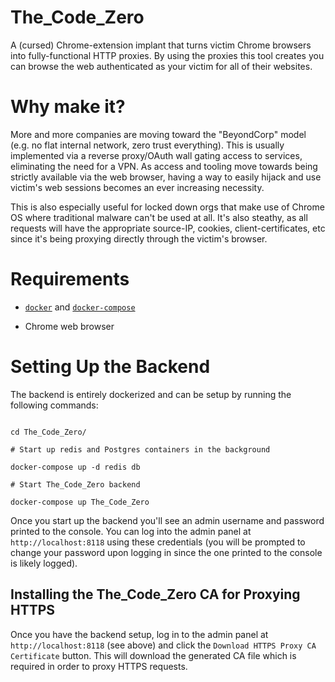 # The_Code_Zero

A (cursed) Chrome-extension implant that turns victim Chrome browsers into fully-functional HTTP proxies. By using the proxies this tool creates you can browse the web authenticated as your victim for all of their websites.

# Why make it?

More and more companies are moving toward the "BeyondCorp" model (e.g. no flat internal network, zero trust everything). This is usually implemented via a reverse proxy/OAuth wall gating access to services, eliminating the need for a VPN. As access and tooling move towards being strictly available via the web browser, having a way to easily hijack and use victim's web sessions becomes an ever increasing necessity.

This is also especially useful for locked down orgs that make use of Chrome OS where traditional malware can't be used at all. It's also steathy, as all requests will have the appropriate source-IP, cookies, client-certificates, etc since it's being proxying directly through the victim's browser.

# Requirements

* [`docker`](https://docs.docker.com/get-docker/) and [`docker-compose`](https://docs.docker.com/compose/install/)

* Chrome web browser


# Setting Up the Backend

The backend is entirely dockerized and can be setup by running the following commands:

```

cd The_Code_Zero/

# Start up redis and Postgres containers in the background

docker-compose up -d redis db

# Start The_Code_Zero backend

docker-compose up The_Code_Zero

```

Once you start up the backend you'll see an admin username and password printed to the console. You can log into the admin panel at `http://localhost:8118` using these credentials (you will be prompted to change your password upon logging in since the one printed to the console is likely logged). 

## Installing the The_Code_Zero CA for Proxying HTTPS

Once you have the backend setup, log in to the admin panel at `http://localhost:8118` (see above) and click the `Download HTTPS Proxy CA Certificate` button. This will download the generated CA file which is required in order to proxy HTTPS requests.





